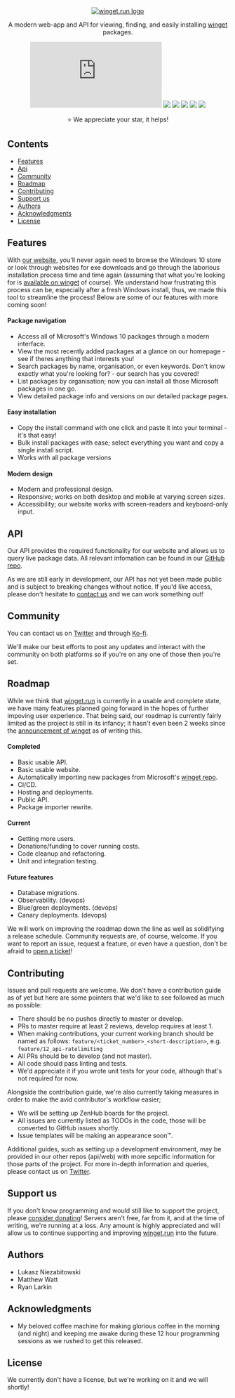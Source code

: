 <div align="center">
  <a href="https://winget.run/">
    <img src="https://cdn.discordapp.com/attachments/697810943714918430/716269042414911558/wingetdotrun_blue_logo.png" alt="winget.run logo">
  </a>

A modern web-app and API for viewing, finding, and easily installing [winget](https://github.com/microsoft/winget-cli) packages.

[![](https://img.shields.io/website/https/winget.run?style=flat-square)](https://winget.run/)
[![](https://img.shields.io/github/v/release/winget-run/web?style=flat-square)](https://github.com/winget-run/web/releases)
[![](https://img.shields.io/github/workflow/status/winget-run/web/ci-cd/master?style=flat-square)](https://github.com/winget-run/web/actions)
[![](https://img.shields.io/github/issues/winget-run/web?style=flat-square)](https://github.com/winget-run/web/issues)
[![](https://img.shields.io/github/issues-pr/winget-run/web?style=flat-square)](https://github.com/winget-run/web/pulls)
[![](https://img.shields.io/github/license/winget-run/web?style=flat-square)]()

:star: We appreciate your star, it helps!

</div>

## Contents

- [Features](#features)
- [Api](#api)
- [Community](#community)
- [Roadmap](#roadmap)
- [Contributing](#contributing)
- [Support us](#support-us)
- [Authors](#authors)
- [Acknowledgments](#acknowledgments)
- [License](#license)

## Features

With [our website](https://winget.run/), you'll never again need to browse the Windows 10 store or look through websites for exe downloads and go through the laborious installation process time and time again (assuming that what you're looking for is [available on winget](https://github.com/microsoft/winget-pkgs) of course). We understand how frustrating this process can be, especially after a fresh Windows install, thus, we made this tool to streamline the process! Below are some of our features with more coming soon!

#### Package navigation

- Access all of Microsoft's Windows 10 packages through a modern interface.
- View the most recently added packages at a glance on our homepage - see if theres anything that interests you!
- Search packages by name, organisation, or even keywords. Don't know exactly what you're looking for? - our search has you covered!
- List packages by organisation; now you can install all those Microsoft packages in one go.
- View detailed package info and versions on our detailed package pages.

#### Easy installation

- Copy the install command with one click and paste it into your terminal - it's that easy!
- Bulk install packages with ease; select everything you want and copy a single install script.
- Works with all package versions

#### Modern design

- Modern and professional design.
- Responsive; works on both desktop and mobile at varying screen sizes.
- Accessibility; our website works with screen-readers and keyboard-only input.

## API

Our API provides the required functionality for our website and allows us to query live package data. All relevant infomation can be found in our [GitHub repo](https://github.com/winget-run/api).

As we are still early in development, our API has not yet been made public and is subject to breaking changes without notice. If you'd like access, please don't hesitate to [contact us]() and we can work something out!

## Community

You can contact us on [Twitter](https://twitter.com/wingetdotrun) and through [Ko-fi](https://ko-fi.com/wingetdotrun).

We'll make our best efforts to post any updates and interact with the community on both platforms so if you're on any one of those then you're set.

## Roadmap

While we think that [winget.run](https://winget.run/) is currently in a usable and complete state, we have many features planned going forward in the hopes of further impoving user experience. That being said, our roadmap is currently fairly limited as the project is still in its infancy; it hasn't even been 2 weeks since the [announcement of winget](https://devblogs.microsoft.com/commandline/windows-package-manager-preview/) as of writing this.

#### Completed

- Basic usable API.
- Basic usable website.
- Automatically importing new packages from Microsoft's [winget repo](https://github.com/microsoft/winget-pkgs).
- CI/CD.
- Hosting and deployments.
- Public API.
- Package importer rewrite.

#### Current

- Getting more users.
- Donations/funding to cover running costs.
- Code cleanup and refactoring.
- Unit and integration testing.

#### Future features

- Database migrations.
- Observability. (devops)
- Blue/green deployments. (devops)
- Canary deployments. (devops)

We will work on improving the roadmap down the line as well as solidifying a release schedule. Community requests are, of course, welcome. If you want to report an issue, request a feature, or even have a question, don't be afraid to [open a ticket](https://github.com/winget-run/wingetdotrun/issues/new)!

## Contributing

Issues and pull requests are welcome. We don't have a contribution guide as of yet but here are some pointers that we'd like to see followed as much as possible:

- There should be no pushes directly to master or develop.
- PRs to master require at least 2 reviews, develop requires at least 1.
- When making contributions, your current working branch should be named as follows: `feature/<ticket_number>_<short-description>`, e.g. `feature/12_api-ratelimiting`
- All PRs should be to develop (and not master).
- All code should pass linting and tests.
- We'd appreciate it if you wrote unit tests for your code, although that's not required for now.

Alongside the contribution guide, we're also currently taking measures in order to make the avid contributor's workflow easier;

- We will be setting up ZenHub boards for the project.
- All issues are currently listed as TODOs in the code, those will be converted to GitHub issues shortly.
- Issue templates will be making an appearance soon™.

Additional guides, such as setting up a development environment, may be provided in our other repos (api/web) with more sepcific information for those parts of the project. For more in-depth information and queries, please contact us on [Twitter](https://twitter.com/wingetdotrun).

## Support us

If you don't know programming and would still like to support the project, please [consider donating](https://ko-fi.com/wingetdotrun)! Servers aren't free, far from it, and at the time of writing, we're running at a loss. Any amount is highly appreciated and will allow us to continue supporting and improving [winget.run](https://winget.run/) into the future.

## Authors

- Lukasz Niezabitowski
- Matthew Watt
- Ryan Larkin

## Acknowledgments

- My beloved coffee machine for making glorious coffee in the morning (and night) and keeping me awake during these 12 hour programming sessions as we rushed to get this released.

## License

We currently don't have a license, but we're working on it and we will shortly!
